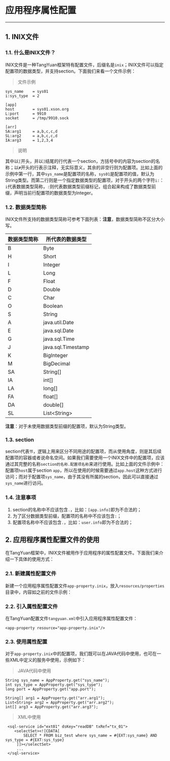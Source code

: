 # 应用程序属性配置

------

## 1. INIX文件

### 1.1. 什么是INIX文件？

INIX文件是一种TangYuan框架特有配置文件，后缀名是`inix`；INIX文件可以指定配置项的数据类型，并支持section。下面我们来看一个文件示例：

> 文件示例

	sys_name	= sys01
	i:sys_type	= 2
		
	[app]
	host		= sys01.xson.org	
	L:port		= 9910
	socket		= /tmp/9910.sock
	
	[arr]
	SA:arg1		= a,b,c,c,d
	SL:arg2		= a,b,c,c,d
	IA:arg3		= 1,2,3,4

> 说明

其中以`[`开头，并以`]`结尾的行代表一个section，方括号中的内容为section的名称；以`#`开头的行表示注释，无实际意义，其余的非空行则为配置项。比如上面的示例中第一行，其中`sys_name`是配置项的名称，`sys01`是配置项的值，默认为String类型。而第二行则是一个指定数据类型的配置项，对于开头的两个字符`i:`：`i`代表数据类型简称，`:`则代表数据类型前缀标记，组合起来构成了数据类型前缀，声明当前行配置项的数据类型为Integer。

### 1.2. 数据类型简称

INIX文件所支持的数据类型简称可参考下面列表：**注意**，数据类型简称不区分大小写。

| 数据类型简称 | 所代表的数据类型 |
| --- | --- |
| B | Byte |
| H | Short |
| I | Integer |
| L | Long |
| F | Float |
| D | Double |
| C | Char |
| O | Boolean |
| S | String |
| A | java.util.Date |
| E | java.sql.Date |
| G | java.sql.Time |
| J | java.sql.Timestamp |
| K | BigInteger |
| M | BigDecimal |
| SA | String[] |
| IA | int[] |
| LA | long[] |
| FA | float[] |
| DA | double[] |
| SL | List&lt;String&gt; |

**注意**：对于未使用数据类型前缀的配置项，默认为String类型。

### 1.3. section

section代表`节`，逻辑上用来区分不同用途的配置项，而从使用角度，则是其后续配置项的容器或者说命名空间。如果我们需要使用一个INIX文件中的配置项，应该通过其完整的名称`section的名称.配置项名称`来进行使用。比如上面的文件示例中：配置项`host`属于section `app`，所以在使用的时候需要通过`app.host`这种方式进行访问；而对于配置项`sys_name`，由于其没有所属的section，因此可以直接通过`sys_name`进行访问。

### 1.4. 注意事项

1. section的名称中不应该包含`.`，比如：`[app.info]`即为不合法的；
2. 为了区分数据类型前缀，配置项的名称中不应该包含`:`；
3. 配置项名称中不应该包含`.`，比如：`user.info`即为不合法的；

## 2. 应用程序属性配置文件的使用

在TangYuan框架中，INIX文件被用作于应用程序的属性配置文件。下面我们来介绍一下具体的使用方式：

### 2.1. 新建属性配置文件

新建一个应用程序属性配置文件`app-property.inix`，放入`resources/properties`目录中，内容如之前的文件示例：

### 2.2. 引入属性配置文件

在TangYuan配置文件`tangyuan.xml`中引入应用程序属性配置文件：

	<app-property resource="app-property.inix"/>

### 2.3. 使用属性配置

对于`app-property.inix`中的配置项，我们既可以在JAVA代码中使用，也可在一些XML中定义的服务中使用，示例如下：

> JAVA代码中使用

	String sys_name = AppProperty.get("sys_name");
	int sys_type = AppProperty.get("sys_type");
	long port = AppProperty.get("app.port");

	String[] arg1 = AppProperty.get("arr.arg1");
	List<String> arg2 = AppProperty.get("arr.arg2");
	int[] arg3 = AppProperty.get("arr.arg3");
	
> XML中使用

	 <sql-service id="ext01" dsKey="readDB" txRef="tx_01">
		<selectSet><![CDATA[
			SELECT * FROM biz_test where sys_name = #{EXT:sys_name} AND sys_type = #{EXT:sys_type}
		 ]]></selectSet>
		 ...
	 </sql-service>